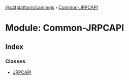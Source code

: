 [@c4tplatform/caminojs](../README.md) › [Common-JRPCAPI](common_jrpcapi.md)

# Module: Common-JRPCAPI

## Index

### Classes

* [JRPCAPI](../classes/common_jrpcapi.jrpcapi.md)
